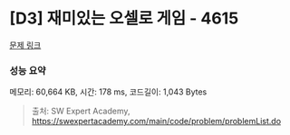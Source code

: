 # [D3] 재미있는 오셀로 게임 - 4615 

[문제 링크](https://swexpertacademy.com/main/code/problem/problemDetail.do?contestProbId=AWQmA4uK8ygDFAXj) 

### 성능 요약

메모리: 60,664 KB, 시간: 178 ms, 코드길이: 1,043 Bytes



> 출처: SW Expert Academy, https://swexpertacademy.com/main/code/problem/problemList.do